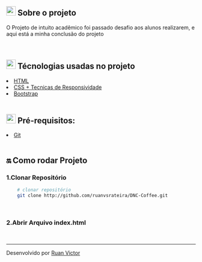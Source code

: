 <h2><img style="height: 25px" src="https://github.githubassets.com/images/icons/emoji/unicode/1f4d1.png" />  Sobre o projeto</h2>
<p>O Projeto de intuito acadêmico foi passado desafio aos alunos realizarem, e aqui está a minha conclusão do projeto</p>

<br>

<h2><img style="height: 25px" src="https://github.githubassets.com/images/icons/emoji/unicode/1f680.png" /> Técnologias usadas no projeto</h2>

<li><a href="https://www.w3schools.com/html/">HTML</a></li>
<li><a href="https://www.w3schools.com/css/">CSS + Tecnicas de Responsividade</a></li>
<li><a href="https://getbootstrap.com/docs/5.3/getting-started/introduction/">Bootstrap</a></li>

<br>

<h2><img style="height: 25px" src="https://github.githubassets.com/images/icons/emoji/unicode/2139.png" />  Pré-requisitos: </h2>
<li><a href="https://git-scm.com/">Git</a></li>

<br>

<h2>🔛 Como rodar Projeto</h2>

<h3>1.Clonar Repositório</h3>

```bash
    # clonar repositório
    git clone http://github.com/ruanvsrateira/DNC-Coffee.git
```

<br>

<h3>2.Abrir Arquivo index.html</h3>

<br>

<hr>

Desenvolvido por <a href="https://www.linkedin.com/in/ruanvsrateira" target="__blank">Ruan Victor</a>
